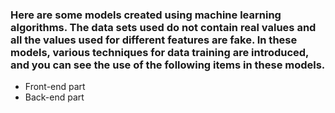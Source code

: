 ### Here are some models created using machine learning algorithms. The data sets used do not contain real values and all the values used for different features are fake. In these models, various techniques for data training are introduced, and you can see the use of the following items in these models.
- Front-end part
- Back-end part
